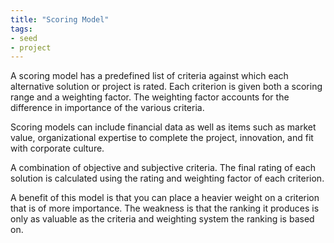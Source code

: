 ```yaml
---
title: "Scoring Model"
tags:
- seed
- project
---
```


A scoring model has a predefined list of criteria against which each alternative solution or project is rated. Each criterion is given both a scoring range and a weighting factor. The weighting factor accounts for the difference in importance of the various criteria.

Scoring models can include financial data as well as items such as market value, organizational expertise to complete the project, innovation, and fit with corporate culture.  

A combination of objective and subjective criteria. The final rating of each solution is calculated using the rating and weighting factor of each criterion. 

A benefit of this model is that you can place a heavier weight on a criterion that is of more importance. The weakness is that the ranking it produces is only as valuable as the criteria and weighting system the ranking is based on.